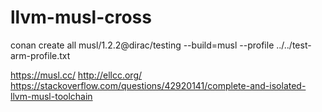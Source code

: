 # llvm-musl-cross

conan create all musl/1.2.2@dirac/testing --build=musl --profile ../../test-arm-profile.txt

https://musl.cc/
http://ellcc.org/
https://stackoverflow.com/questions/42920141/complete-and-isolated-llvm-musl-toolchain